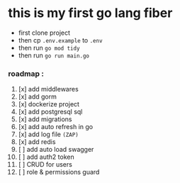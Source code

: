 # **this is my first go lang fiber**



* first clone project
* then cp `.env.example` to `.env`
* then run `go mod tidy`
* then run `go run main.go` 

### roadmap :

1. [x] add middlewares
2. [x] add gorm
3. [x] dockerize project
4. [x] add postgresql sql
5. [x] add migrations
6. [x] add auto refresh in go
7. [x] add log file `(ZAP)`
8. [x] add redis
9. [ ] add auto load swagger
10. [ ] add auth2 token
11. [ ] CRUD for users
12. [ ] role & permissions guard

